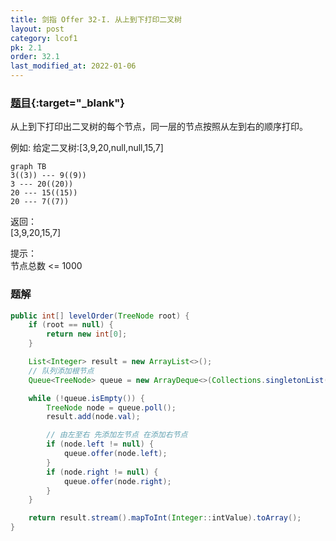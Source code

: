 ```yaml
---
title: 剑指 Offer 32-I. 从上到下打印二叉树
layout: post
category: lcof1
pk: 2.1
order: 32.1
last_modified_at: 2022-01-06
---
```


### [题目](https://leetcode.cn/problems/cong-shang-dao-xia-da-yin-er-cha-shu-lcof/){:target="_blank"}

从上到下打印出二叉树的每个节点，同一层的节点按照从左到右的顺序打印。

例如:
给定二叉树:[3,9,20,null,null,15,7]

```mermaid
graph TB
3((3)) --- 9((9))
3 --- 20((20))
20 --- 15((15))
20 --- 7((7))
```

返回：  
[3,9,20,15,7]


提示：  
节点总数 <= 1000

### 题解

```java
public int[] levelOrder(TreeNode root) {
    if (root == null) {
        return new int[0];
    }

    List<Integer> result = new ArrayList<>();
    // 队列添加根节点
    Queue<TreeNode> queue = new ArrayDeque<>(Collections.singletonList(root));

    while (!queue.isEmpty()) {
        TreeNode node = queue.poll();
        result.add(node.val);

        // 由左至右 先添加左节点 在添加右节点
        if (node.left != null) {
            queue.offer(node.left);
        }
        if (node.right != null) {
            queue.offer(node.right);
        }
    }

    return result.stream().mapToInt(Integer::intValue).toArray();
}
```